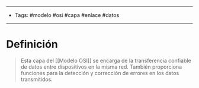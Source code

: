 --------------------
- Tags: #modelo #osi #capa #enlace #datos
-----------------------------
# Definición

> Esta capa del [[Modelo OSI]] se encarga de la transferencia confiable de datos entre dispositivos en la misma red. También proporciona funciones para la detección y corrección de errores en los datos transmitidos.

